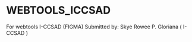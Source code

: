 # WEBTOOLS_ICCSAD
For webtools I-CCSAD (FIGMA)
Submitted by: Skye Rowee P. Gloriana (  I-CCSAD  )  
